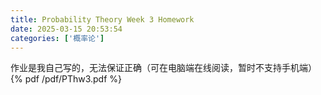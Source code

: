 ```yaml
---
title: Probability Theory Week 3 Homework
date: 2025-03-15 20:53:54
categories: ['概率论']
---
```

作业是我自己写的，无法保证正确（可在电脑端在线阅读，暂时不支持手机端）
{% pdf /pdf/PThw3.pdf %}